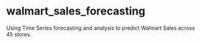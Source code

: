 # walmart_sales_forecasting
Using Time Series forecasting and analysis to predict Walmart Sales across 45 stores.
